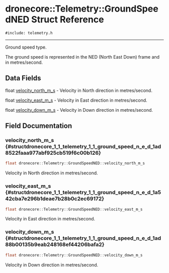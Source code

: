 # dronecore::Telemetry::GroundSpeedNED Struct Reference
`#include: telemetry.h`

----


Ground speed type. 


The ground speed is represented in the NED (North East Down) frame and in metres/second. 


## Data Fields


 float [velocity_north_m_s](#structdronecore_1_1_telemetry_1_1_ground_speed_n_e_d_1ad8522faaa977abf925cb519f6c00b126) - Velocity in North direction in metres/second.


 float [velocity_east_m_s](#structdronecore_1_1_telemetry_1_1_ground_speed_n_e_d_1a542cba7e296b1deae7b28b0c2ec69172) - Velocity in East direction in metres/second.


 float [velocity_down_m_s](#structdronecore_1_1_telemetry_1_1_ground_speed_n_e_d_1ad88b00135b9eab248168ef44206bafa2) - Velocity in Down direction in metres/second.


## Field Documentation


### velocity_north_m_s {#structdronecore_1_1_telemetry_1_1_ground_speed_n_e_d_1ad8522faaa977abf925cb519f6c00b126}

```cpp
float dronecore::Telemetry::GroundSpeedNED::velocity_north_m_s
```


Velocity in North direction in metres/second.


<!-- [<Element 'type' at 0x00000211CA86E908> velocity_north_m_s](#structdronecore_1_1_telemetry_1_1_ground_speed_n_e_d_1ad8522faaa977abf925cb519f6c00b126) -->
<!-- kind: variable -->
<!-- prot: public -->
<!-- static: no -->
<!-- mutable: no -->
<!-- definition: float dronecore::Telemetry::GroundSpeedNED::velocity_north_m_s -->
<!-- detaileddescription:  -->
<!-- briefdescription: Velocity in North direction in metres/second. -->

<!-- argsstring:  -->


### velocity_east_m_s {#structdronecore_1_1_telemetry_1_1_ground_speed_n_e_d_1a542cba7e296b1deae7b28b0c2ec69172}

```cpp
float dronecore::Telemetry::GroundSpeedNED::velocity_east_m_s
```


Velocity in East direction in metres/second.


<!-- [<Element 'type' at 0x00000211CA86E408> velocity_east_m_s](#structdronecore_1_1_telemetry_1_1_ground_speed_n_e_d_1a542cba7e296b1deae7b28b0c2ec69172) -->
<!-- kind: variable -->
<!-- prot: public -->
<!-- static: no -->
<!-- mutable: no -->
<!-- definition: float dronecore::Telemetry::GroundSpeedNED::velocity_east_m_s -->
<!-- detaileddescription:  -->
<!-- briefdescription: Velocity in East direction in metres/second. -->

<!-- argsstring:  -->


### velocity_down_m_s {#structdronecore_1_1_telemetry_1_1_ground_speed_n_e_d_1ad88b00135b9eab248168ef44206bafa2}

```cpp
float dronecore::Telemetry::GroundSpeedNED::velocity_down_m_s
```


Velocity in Down direction in metres/second.


<!-- [<Element 'type' at 0x00000211CA86E778> velocity_down_m_s](#structdronecore_1_1_telemetry_1_1_ground_speed_n_e_d_1ad88b00135b9eab248168ef44206bafa2) -->
<!-- kind: variable -->
<!-- prot: public -->
<!-- static: no -->
<!-- mutable: no -->
<!-- definition: float dronecore::Telemetry::GroundSpeedNED::velocity_down_m_s -->
<!-- detaileddescription:  -->
<!-- briefdescription: Velocity in Down direction in metres/second. -->

<!-- argsstring:  -->
